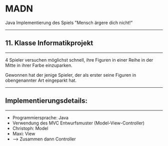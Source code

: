 # MADN
Java Implementierung des Spiels "Mensch ärgere dich nicht!"

----
## 11. Klasse Informatikprojekt
-----
4 Spieler versuchen möglichst schnell, ihre Figuren in einer Reihe in der Mitte in ihrer Farbe einzuparken.

Gewonnen hat der jenige Spieler, der als erster seine Figuren in obengenannter Art eingeparkt hat.

----
## Implementierungsdetails:
----
* Programmiersprache: Java
* Verwendung des MVC Entwurfsmuster (Model-View-Controller)
* Christoph: Model
* Maxi: View
* --> Zusammen dann Controller

